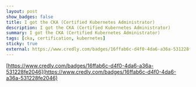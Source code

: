 ```yaml
---
layout: post
show_badges: false
title: I got the CKA (Certified Kubernetes Administrator)
description: I got the CKA (Certified Kubernetes Administrator)
summary: I got the CKA (Certified Kubernetes Administrator)
tags: [cka, certification, kubernetes]
sticky: true
external: https://www.credly.com/badges/16ffab6c-d4f0-4da6-a36a-531228fe2046
---
```


[https://www.credly.com/badges/16ffab6c-d4f0-4da6-a36a-531228fe2046](https://www.credly.com/badges/16ffab6c-d4f0-4da6-a36a-531228fe2046)